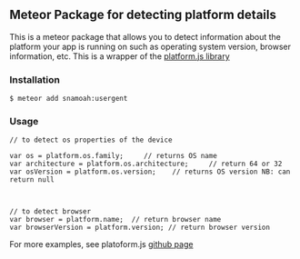 ## Meteor Package for detecting platform details ##

This is a meteor package that allows you to detect information about the platform your app is running on such as operating system version, browser information, etc. This is a wrapper of the [platform.js library](https://github.com/bestiejs/platform.js)

### Installation ###

```
$ meteor add snamoah:usergent
```

### Usage ###

```
// to detect os properties of the device

var os = platform.os.family;     // returns OS name
var architecture = platform.os.architecture;     // return 64 or 32
var osVersion = platform.os.version;    // returns OS version NB: can return null



// to detect browser
var browser = platform.name;  // return browser name
var browserVersion = platform.version; // return browser version

```

For more examples, see platoform.js [github page](https://github.com/bestiejs/platform.js/blob/master/doc/README.md#readme)

